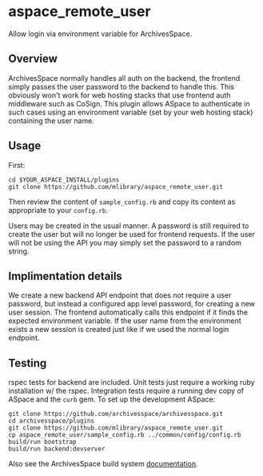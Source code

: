 # aspace\_remote\_user
Allow login via environment variable for ArchivesSpace.

## Overview
ArchivesSpace normally handles all auth on the backend, the frontend simply passes the user password to the backend to handle this. This obviously won't work for web hosting stacks that use frontend auth middleware such as CoSign. This plugin allows ASpace to authenticate in such cases using an environment variable (set by your web hosting stack) containing the user name.

## Usage
First:

    cd $YOUR_ASPACE_INSTALL/plugins
    git clone https://github.com/mlibrary/aspace_remote_user.git

Then review the content of `sample_config.rb` and copy its content as appropriate to your `config.rb`.

Users may be created in the usual manner. A password is still required to create the user but will no longer be used for frontend requests. If the user will not be using the API you may simply set the password to a random string.

## Implimentation details
We create a new backend API endpoint that does not require a user password, but instead a configured app level password, for creating a new user session. The frontend automatically calls this endpoint if it finds the expected environment variable. If the user name from the environment exists a new session is created just like if we used the normal login endpoint.

## Testing
rspec tests for backend are included. Unit tests just require a working ruby installation w/ the rspec. Integration tests require a running dev copy of ASpace and the `curb` gem. To set up the development ASpace:

    git clone https://github.com/archivesspace/archivesspace.git
    cd archivesspace/plugins
    git clone https://github.com/mlibrary/aspace_remote_user.git
    cp aspace_remote_user/sample_config.rb ../common/config/config.rb
    build/run bootstrap
    build/run backend:devserver

Also see the ArchivesSpace build system [documentation](https://archivesspace.github.io/archivesspace/user/archivesspace-build-system/).
